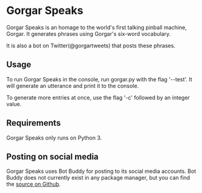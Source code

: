 # Gorgar Speaks

Gorgar Speaks is an homage to the world's first talking pinball machine, Gorgar. It generates phrases using Gorgar's six-word vocabulary.

It is also a bot on Twitter(@gorgartweets) that posts these phrases.

## Usage

To run Gorgar Speaks in the console, run gorgar.py with the flag '--test'. It will generate an utterance and print it to the console.

To generate more entries at once, use the flag '-c' followed by an integer value.

## Requirements

Gorgar Speaks only runs on Python 3.

## Posting on social media

Gorgar Speaks uses Bot Buddy for posting to its social media accounts. Bot Buddy does not currently exist in any package manager, but you can find the [source on Github](https://github.com/inthescales/bot-buddy).
